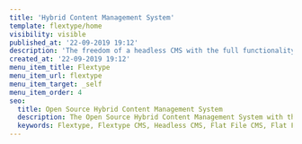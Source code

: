 ```yaml
---
title: 'Hybrid Content Management System'
template: flextype/home
visibility: visible
published_at: '22-09-2019 19:12'
description: 'The freedom of a headless CMS with the full functionality of a traditional CMS.'
created_at: '22-09-2019 19:12'
menu_item_title: Flextype
menu_item_url: flextype
menu_item_target: _self
menu_item_order: 4
seo:
  title: Open Source Hybrid Content Management System
  description: The Open Source Hybrid Content Management System with the freedom of a headless CMS and with the full functionality of a traditional CMS
  keywords: Flextype, Flextype CMS, Headless CMS, Flat File CMS, Flat File Content Management System, PHP CMS, Content, Management, System, PHP, CMS
---
```

